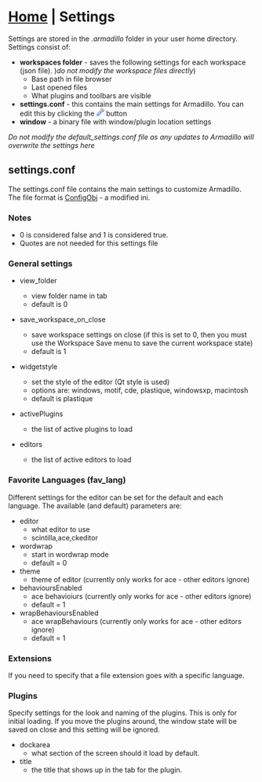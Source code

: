 <link rel="stylesheet" type="text/css" href="doc.css">

# [Home](start.html) | Settings

Settings are stored in the *.armadillo* folder in your user home directory.  Settings consist of:

- **workspaces folder** - saves the following settings for each workspace (json file).  )*do not modify the workspace files directly*)
    - Base path in file browser
    - Last opened files
    - What plugins and toolbars are visible
- **settings.conf** - this contains the main settings for Armadillo. You can edit this by clicking the ![](../img/wrench.png) button
- **window** - a binary file with window/plugin location settings

*Do not modify the default_settings.conf file as any updates to Armadillo will overwrite the settings here*

## settings.conf
The settings.conf file contains the main settings to customize Armadillo.  The file format is [ConfigObj](http://www.voidspace.org.uk/python/configobj.html)  - a modified ini.

### Notes
- 0 is considered false and 1 is considered true.
- Quotes are not needed for this settings file

### General settings
- view_folder
    - view folder name in tab
    - default is 0
- save_workspace_on_close
    - save workspace settings on close (if this is set to 0, then you must use the Workspace Save menu to save the current workspace state)
    - default is 1
- widgetstyle
    - set the style of the editor (Qt style is used)
    - options are: windows, motif, cde, plastique, windowsxp, macintosh
    - default is plastique

- activePlugins
    - the list of active plugins to load

- editors
    - the list of active editors to load

### Favorite Languages (fav_lang)
Different settings for the editor can be set for the default and each language.  The available (and default) parameters are:

- editor
    - what editor to use
    - scintilla,ace,ckeditor
- wordwrap
    - start in wordwrap mode
    - default = 0
- theme
    - theme of editor (currently only works for ace - other editors ignore)
- behavioursEnabled
    - ace behavioiurs (currently only works for ace - other editors ignore)
    - default = 1
- wrapBehavioursEnabled
    - ace wrapBehaviours (currently only works for ace - other editors ignore)
    - default = 1

### Extensions
If you need to specify that a file extension goes with a specific language.

### Plugins
Specify settings for the look and naming of the plugins.  This is only for initial loading.  If you move the plugins around, the window state will be saved on close and this setting will be ignored.

- dockarea
    - what section of the screen should it load by default.
- title
    - the title that shows up in the tab for the plugin.